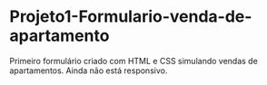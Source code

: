 # Projeto1-Formulario-venda-de-apartamento
Primeiro formulário criado com HTML e CSS simulando vendas de apartamentos. Ainda não está responsivo.
